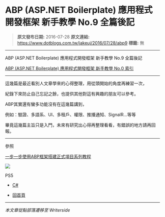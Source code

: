 # ABP (ASP.NET Boilerplate) 應用程式開發框架 新手教學 No.9 全篇後記

> **原文發布日期:** 2016-07-28
> **原文連結:** https://www.dotblogs.com.tw/jakeuj/2016/07/28/abp9
> **標籤:** 無

---

ABP (ASP.NET Boilerplate) 應用程式開發框架 新手教學 No.9 全篇後記

[ABP (ASP.NET Boilerplate) 應用程式開發框架 新手教學 No.0 索引](https://dotblogs.com.tw/jakeuj/2016/07/28/abp0)

---

這幾篇是最近看別人文章學來的心得整理，用從頭開始的角度再練習一次，

紀錄下來防止自己忘記之餘，也提供其他對這有興趣的朋友可以參考。

ABP其實還有蠻多功能沒有在這幾篇講到，

例如：驗證、多語系、UI、多租戶、權限、推播通知、SignalR...等等

畢竟這幾篇主旨只是入門，未來有研究出心得再整理看看，有錯誤的地方請再回報。

---

參照

[一步一步使用ABP框架搭建正式項目系列教程](http://www.cnblogs.com/farb/p/4849791.html)

![](https://card.psnprofiles.com/1/jakeuj.png)

PS5

* [C#](/jakeuj/Tags?qq=C%23)

* [回首頁](/jakeuj)

---

*本文章從點部落遷移至 Writerside*
